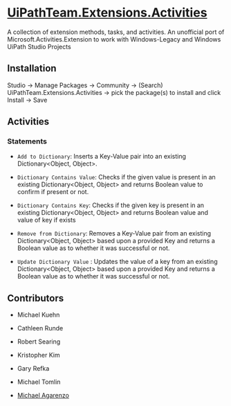# [UiPathTeam.Extensions.Activities](https://marketplace.uipath.com/listings/uipathteam-extensions-activities)

A collection of extension methods, tasks, and activities. An unofficial port of Microsoft.Activities.Extension to work with Windows-Legacy and Windows UiPath Studio Projects

## Installation

Studio -> Manage Packages -> Community -> (Search) UiPathTeam.Extensions.Activities -> pick the package(s) to install and click Install -> Save

## Activities

### Statements

* `Add to Dictionary`: Inserts a Key-Value pair into an existing Dictionary<Object, Object>.

* `Dictionary Contains Value`: Checks if the given value is present in an existing Dictionary<Object, Object> and returns Boolean value to confirm if present or not.

* `Dictionary Contains Key`: Checks if the given key is present in an existing Dictionary<Object, Object> and returns Boolean value and value of key if exists

* `Remove from Dictionary`: Removes a Key-Value pair from an existing Dictionary<Object, Object> based upon a provided Key and returns a Boolean value as to whether it was successful or not.

* `Update Dictionary Value` : Updates the value of a key from an existing Dictionary<Object, Object> based upon a provided Key and returns a Boolean value as to whether it was successful or not.

## Contributors

* Michael Kuehn

* Cathleen Runde

* Robert Searing

* Kristopher Kim

* Gary Refka

* Michael Tomlin

* [Michael Agarenzo](https://www.linkedin.com/in/magarenzo/)